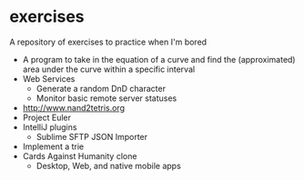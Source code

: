 exercises
=========

A repository of exercises to practice when I'm bored

* A program to take in the equation of a curve and find the (approximated) area under the curve within a specific interval
* Web Services
  * Generate a random DnD character
  * Monitor basic remote server statuses
* http://www.nand2tetris.org
* Project Euler
* IntelliJ plugins
  * Sublime SFTP JSON Importer
* Implement a trie
* Cards Against Humanity clone
  * Desktop, Web, and native mobile apps